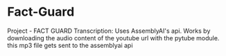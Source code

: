 # Fact-Guard
Project - FACT GUARD
Transcription: Uses AssemblyAI's api. 
Works by downloading the audio content of the youtube url with the pytube module. this mp3 file gets sent to the assemblyai api 
